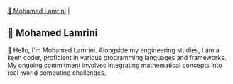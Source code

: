 [🌿 Mohamed Lamrini](#about) | 

## <a name="about"></a>🌿 Mohamed Lamrini


👋 Hello, I'm Mohamed Lamrini. Alongside my engineering studies, I am a keen coder, proficient in various programming languages and frameworks. My ongoing commitment involves integrating mathematical concepts into real-world computing challenges.






